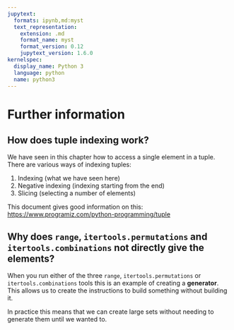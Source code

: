 ```yaml
---
jupytext:
  formats: ipynb,md:myst
  text_representation:
    extension: .md
    format_name: myst
    format_version: 0.12
    jupytext_version: 1.6.0
kernelspec:
  display_name: Python 3
  language: python
  name: python3
---
```


# Further information

## How does tuple indexing work?

We have seen in this chapter how to access a single element in a tuple. There
are various ways of indexing tuples:

1. Indexing (what we have seen here)
2. Negative indexing (indexing starting from the end)
3. Slicing (selecting a number of elements)

This document gives good information on this:
<https://www.programiz.com/python-programming/tuple>

## Why does `range`, `itertools.permutations` and `itertools.combinations` not directly give the elements?

When you run either of the three `range`, `itertools.permutations` or
`itertools.combinations` tools this is an example of creating a **generator**.
This allows us to create the instructions to build something without building
it.

In practice this means that we can create large sets without needing to generate
them until we wanted to.
